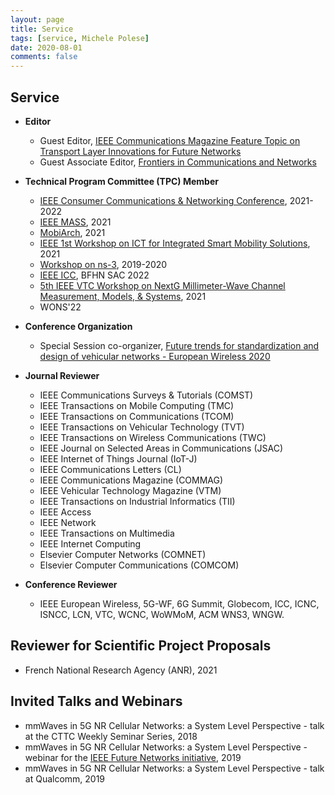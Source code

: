 ```yaml
---
layout: page
title: Service
tags: [service, Michele Polese]
date: 2020-08-01
comments: false
---
```


## Service

*   **Editor**

    *   Guest Editor, [IEEE Communications Magazine Feature Topic on Transport Layer Innovations for Future Networks](https://www.comsoc.org/publications/magazines/ieee-communications-magazine/cfp/transport-layer-innovations-future-networks)
    *   Guest Associate Editor, [Frontiers in Communications and Networks](https://www.frontiersin.org/research-topics/14683/integrated-access-and-backhaul-for-5g)

*   **Technical Program Committee (TPC) Member**

    *   [IEEE Consumer Communications & Networking Conference](https://ccnc2021.ieee-ccnc.org), 2021-2022
    *   [IEEE MASS](https://eng.auburn.edu/conference/ieee-mass2021/), 2021
    *	[MobiArch](http://mobiwac-symposium.org/2021/), 2021
    *	[IEEE 1st Workshop on ICT for Integrated Smart Mobility Solutions](http://wowmom2021.iit.cnr.it/workshops/isms-2021/), 2021
    *   [Workshop on ns-3](https://www.nsnam.org/research/wns3/), 2019-2020
    *   [IEEE ICC](https://icc2021.ieee-icc.org), BFHN SAC 2022
    *   [5th IEEE VTC Workshop on NextG Millimeter-Wave Channel Measurement, Models, & Systems](https://tinyurl.com/mmw2021-fall), 2021
    *   WONS'22

*   **Conference Organization**

    *   Special Session co-organizer, [Future trends for standardization and design of vehicular networks - European Wireless 2020](https://ew2020.european-wireless.org/wp-uploads/2020/01/WS2020-VeicularNetworks.pdf)

*   **Journal Reviewer**

    *   IEEE Communications Surveys & Tutorials (COMST)
    *   IEEE Transactions on Mobile Computing (TMC)
    *   IEEE Transactions on Communications (TCOM)
    *   IEEE Transactions on Vehicular Technology (TVT)
    *   IEEE Transactions on Wireless Communications (TWC)
    *   IEEE Journal on Selected Areas in Communications (JSAC)
    *   IEEE Internet of Things Journal (IoT-J)
    *   IEEE Communications Letters (CL)
    *   IEEE Communications Magazine (COMMAG)
    *   IEEE Vehicular Technology Magazine (VTM)
    *   IEEE Transactions on Industrial Informatics (TII)
    *   IEEE Access
    *   IEEE Network
    *   IEEE Transactions on Multimedia
    *   IEEE Internet Computing
    *   Elsevier Computer Networks (COMNET)
    *   Elsevier Computer Communications (COMCOM)

*   **Conference Reviewer**

    *   IEEE European Wireless, 5G-WF, 6G Summit, Globecom, ICC, ICNC, ISNCC, LCN, VTC, WCNC, WoWMoM, ACM WNS3, WNGW.


## Reviewer for Scientific Project Proposals

* French National Research Agency (ANR), 2021


## Invited Talks and Webinars

*   mmWaves in 5G NR Cellular Networks: a System Level Perspective - talk at the CTTC Weekly Seminar Series, 2018
*   mmWaves in 5G NR Cellular Networks: a System Level Perspective - webinar for the [IEEE Future Networks initiative](https://ieee.webex.com/ieee/onstage/playback.php?RCID=722a9b6083d57fec282406316b6358ea), 2019
*   mmWaves in 5G NR Cellular Networks: a System Level Perspective - talk at Qualcomm, 2019



